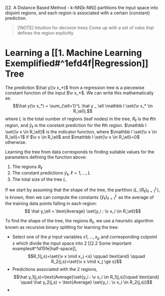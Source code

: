 [[2. A Distance Based Method - k-NN|k-NN]] partitions the input space into disjoint regions, and each region is associated with a certain (constant) prediction.

> [!NOTE] Intuition for decision trees
> Come up with a set of rules that defines the region explicitly
# Learning a [[1. Machine Learning Exemplified#^1efd4f|Regression]] Tree
The prediction $\hat y(\v x_*)$ from a regression tree is a piecewise constant function of the input $\v x_*$. We can write this mathematically as: $$\hat y(\v x_*) = \sum_{\ell=1}^L  \hat y _ \ell \mathbb I \set{\v x_* \in R_\ell},$$where $L$ is the total number of regions (leaf nodes) in the tree, $R_\ell$ is the $\ell$th region, and $\hat y_\ell$ is the constant prediction for the $\ell$th region. $\mathbb I \set{\v x \in R_\ell}$ is the indicator function, where $\mathbb I \set{\v x \in R_\ell}=1$ if $\v x \in R_\ell$ and $\mathbb I \set{\v x \in R_\ell}=0$ otherwise.

Learning the tree from data corresponds to finding suitable values for the parameters defining the function above:
1. The regions $R_\ell$
2. The constant predictions $\hat y_\ell$, $\ell = 1, \dots, L$
3. The total size of the tree $L$.

If we start by assuming that the shape of the tree, the partition $(L, \{R_\ell\}^L_{\ell=1})$, is known, then we can compute the constants $\{\hat y_\ell\}^L_{\ell=1}$ as the average of the training data points falling in each region:
$$
\hat y_\ell = \text{Average} \set{y_i : \v x_i \in R_\ell}$$

To find the shape of the tree, the regions $R_\ell$, we use a heuristic algorithm known as recursive binary splitting for learning the tree:
- Select one of the $p$ input variables $x1,\dots,x_p$ and corresponding cutpoint $s$ which divide the input space into 2 [[2.2 Some important examples#^1d15fe|half-space]], $$R_1(j,s)=\set{\v x \mid x_j <s} \qquad \text{and} \qquad R_2(j,s)=\set{\v x \mid x_j \ge s}$$
- Predictions associated with the 2 regions, $$\hat y_1(j,s)=\text{Average}\set{y_i : \v x_i \in R_1(j,s)}\quad \text{and} \quad \hat y_2(j,s) = \text{Average} \set{y_i : \v x_i \in R_2(j,s)}$$
- 
